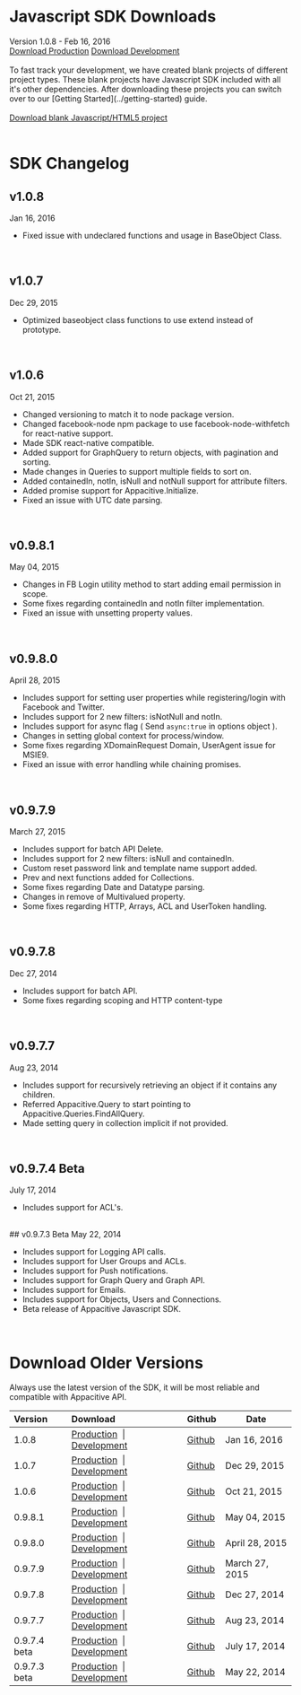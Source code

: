 ﻿
<h1><span class="glyphicon glyphicon-download-alt"></span> Javascript SDK Downloads</h1>
<span class="muted mbm">Version 1.0.8 - Feb 16, 2016</span>
<div> 
	<a class="btn btn-info pll prm" href="http://cdn.appacitive.com/sdk/js/appacitive-js-sdk-v1.0.8.min.js"><i class="glyphicon glyphicon-download-alt"></i>    Download Production</a>
	<a class="btn btn-info mll pll prm" href="http://cdn.appacitive.com/sdk/js/appacitive-js-sdk-v1.0.8.js"><i class="glyphicon glyphicon-download-alt"></i>    Download Development</a>
</div>
<br/>

<div>
To fast track your development, we have created blank projects of different project types. These blank projects have Javascript SDK included with all it's other dependencies. After downloading these projects you can switch over to our [Getting Started](../getting-started) guide.
<br/>
<br/>
<a title="Download blank Javascript/HTML5 project" class="btn btn-success pll" href="http://cdn.appacitive.com/devcenter/javascript/js_appacitive_empty_project_v1.0.8.zip"><i class="glyphicon glyphicon-download-alt"></i>    Download blank Javascript/HTML5 project</a>
</div>
<br/>



<h1><span class="glyphicon glyphicon-time"></span> SDK Changelog</h1>

## v1.0.8
<span class="muted">Jan 16, 2016</span>
+ Fixed issue with undeclared functions and usage in BaseObject Class.
<br/>

## v1.0.7
<span class="muted">Dec 29, 2015</span>
+ Optimized baseobject class functions to use extend instead of prototype.
<br/>


## v1.0.6
<span class="muted">Oct 21, 2015</span>

+ Changed versioning to match it to node package version.
+ Changed facebook-node npm package to use facebook-node-withfetch for react-native support.
+ Made SDK react-native compatible.
+ Added support for GraphQuery to return objects, with pagination and sorting.
+ Made changes in Queries to support multiple fields to sort on.
+ Added containedIn, notIn, isNull and notNull support for attribute filters.
+ Added promise support for Appacitive.Initialize.
+ Fixed an issue with UTC date parsing.
<br/>

## v0.9.8.1
<span class="muted">May 04, 2015</span>

+ Changes in FB Login utility method to start adding email permission in scope.
+ Some fixes regarding containedIn and notIn filter implementation.
+ Fixed an issue with unsetting property values.

<br/>

## v0.9.8.0
<span class="muted">April 28, 2015</span>

+ Includes support for setting user properties while registering/login with Facebook and Twitter.
+ Includes support for 2 new filters: isNotNull and notIn.
+ Includes support for async flag ( Send `async:true` in options object ).
+ Changes in setting global context for process/window.
+ Some fixes regarding XDomainRequest Domain, UserAgent issue for MSIE9.
+ Fixed an issue with error handling while chaining promises.

<br/>

## v0.9.7.9
<span class="muted">March 27, 2015</span>

+ Includes support for batch API Delete.
+ Includes support for 2 new filters: isNull and containedIn.
+ Custom reset password link and template name support added.
+ Prev and next functions added for Collections.
+ Some fixes regarding Date and Datatype parsing.
+ Changes in remove of Multivalued property.
+ Some fixes regarding HTTP, Arrays, ACL and UserToken handling.

<br/>

## v0.9.7.8
<span class="muted">Dec 27, 2014</span>

+ Includes support for batch API.
+ Some fixes regarding scoping and HTTP content-type

<br/>

## v0.9.7.7
<span class="muted">Aug 23, 2014</span>

+ Includes support for recursively retrieving an object if it contains any children.
+ Referred Appacitive.Query to start pointing to Appacitive.Queries.FindAllQuery.
+ Made setting query in collection implicit if not provided.

<br/>

## v0.9.7.4 Beta
<span class="muted">July 17, 2014</span>

+ Includes support for ACL's.

<br/>
## v0.9.7.3 Beta
<span class="muted">May 22, 2014</span>

+ Includes support for Logging API calls.
+ Includes support for User Groups and ACLs.
+ Includes support for Push notifications.
+ Includes support for Graph Query and Graph API.
+ Includes support for Emails.
+ Includes support for Objects, Users and Connections.
+ Beta release of Appacitive Javascript SDK.

<br/>

<h1><span class="glyphicon glyphicon-cloud-download"></span> Download Older Versions</h1>
Always use the latest version of the SDK, it will be most reliable and compatible with Appacitive API.


<table style="max-width: 680px;">
	<thead>
		<tr>
			<th align="left">Version</th>
			<th align="left">Download</th>
			<th>Github</th>
			<th>Date</th>
		</tr>
	</thead>
	<tbody>
		<tr>
			<td align="left">1.0.8</td>
			<td align="left"><a href="http://cdn.appacitive.com/sdk/js/appacitive-js-sdk-v1.0.8.min.js">Production</a>&nbsp;&nbsp;|&nbsp;&nbsp; <a href="http://cdn.appacitive.com/sdk/js/appacitive-js-sdk-v1.0.8.js">Development</a></td>
			<td><a href="https://github.com/chiragsanghvi/JavascriptSDK/tree/v1.0.8">Github</a></td>
			<td>Jan 16, 2016</td>
		</tr>
		<tr>
			<td align="left">1.0.7</td>
			<td align="left"><a href="http://cdn.appacitive.com/sdk/js/appacitive-js-sdk-v1.0.7.min.js">Production</a>&nbsp;&nbsp;|&nbsp;&nbsp; <a href="http://cdn.appacitive.com/sdk/js/appacitive-js-sdk-v1.0.7.js">Development</a></td>
			<td><a href="https://github.com/chiragsanghvi/JavascriptSDK/tree/v1.0.7">Github</a></td>
			<td>Dec 29, 2015</td>
		</tr>
		<tr>
			<td align="left">1.0.6</td>
			<td align="left"><a href="http://cdn.appacitive.com/sdk/js/appacitive-js-sdk-v1.0.6.min.js">Production</a>&nbsp;&nbsp;|&nbsp;&nbsp; <a href="http://cdn.appacitive.com/sdk/js/appacitive-js-sdk-v1.0.6.js">Development</a></td>
			<td><a href="https://github.com/chiragsanghvi/JavascriptSDK/tree/v1.0.6">Github</a></td>
			<td>Oct 21, 2015</td>
		</tr>
		<tr>
			<td align="left">0.9.8.1</td>
			<td align="left"><a href="http://cdn.appacitive.com/sdk/js/appacitive-js-sdk-v0.9.8.1.min.js">Production</a>&nbsp;&nbsp;|&nbsp;&nbsp; <a href="http://cdn.appacitive.com/sdk/js/appacitive-js-sdk-v0.9.8.1.js">Development</a></td>
			<td><a href="https://github.com/chiragsanghvi/JavascriptSDK/tree/v0.9.8.1">Github</a></td>
			<td>May 04, 2015</td>
		</tr>
		<tr>
			<td align="left">0.9.8.0</td>
			<td align="left"><a href="http://cdn.appacitive.com/sdk/js/appacitive-js-sdk-v0.9.8.0.min.js">Production</a>&nbsp;&nbsp;|&nbsp;&nbsp; <a href="http://cdn.appacitive.com/sdk/js/appacitive-js-sdk-v0.9.8.0.js">Development</a></td>
			<td><a href="https://github.com/chiragsanghvi/JavascriptSDK/tree/v0.9.8.0">Github</a></td>
			<td>April 28, 2015</td>
		</tr>
		<tr>
			<td align="left">0.9.7.9</td>
			<td align="left"><a href="http://cdn.appacitive.com/sdk/js/appacitive-js-sdk-v0.9.7.9.min.js">Production</a>&nbsp;&nbsp;|&nbsp;&nbsp; <a href="http://cdn.appacitive.com/sdk/js/appacitive-js-sdk-v0.9.7.9.js">Development</a></td>
			<td><a href="https://github.com/chiragsanghvi/JavascriptSDK/tree/v0.9.7.9">Github</a></td>
			<td>March 27, 2015</td>
		</tr>
		<tr>
			<td align="left">0.9.7.8</td>
			<td align="left"><a href="http://cdn.appacitive.com/sdk/js/appacitive-js-sdk-v0.9.7.8.min.js">Production</a>&nbsp;&nbsp;|&nbsp;&nbsp; <a href="http://cdn.appacitive.com/sdk/js/appacitive-js-sdk-v0.9.7.8.js">Development</a></td>
			<td><a href="https://github.com/chiragsanghvi/JavascriptSDK/tree/v0.9.7.8">Github</a></td>
			<td>Dec 27, 2014</td>
		</tr>
		<tr>
			<td align="left">0.9.7.7</td>
			<td align="left"><a href="http://cdn.appacitive.com/sdk/js/appacitive-js-sdk-v0.9.7.7.min.js">Production</a>&nbsp;&nbsp;|&nbsp;&nbsp; <a href="http://cdn.appacitive.com/sdk/js/appacitive-js-sdk-v0.9.7.7.js">Development</a></td>
			<td><a href="https://github.com/chiragsanghvi/JavascriptSDK/tree/v0.9.7.7">Github</a></td>
			<td>Aug 23, 2014</td>
		</tr>
		<tr>
			<td align="left">0.9.7.4 beta</td>
			<td align="left"><a href="http://cdn.appacitive.com/sdk/js/appacitive-js-sdk-v0.9.7.4.min.js">Production</a>&nbsp;&nbsp;|&nbsp;&nbsp; <a href="http://cdn.appacitive.com/sdk/js/appacitive-js-sdk-v0.9.7.4.js">Development</a></td>
			<td><a href="https://github.com/chiragsanghvi/JavascriptSDK/tree/v0.9.7.4">Github</a></td>
			<td>July 17, 2014</td>
		</tr>
		<tr>
			<td align="left">0.9.7.3 beta</td>
			<td align="left"><a href="http://cdn.appacitive.com/sdk/js/appacitive-js-sdk-v0.9.7.3.min.js">Production</a>&nbsp;&nbsp;|&nbsp;&nbsp; <a href="http://cdn.appacitive.com/sdk/js/appacitive-js-sdk-v0.9.7.3.js">Development</a></td>
			<td><a href="https://github.com/chiragsanghvi/JavascriptSDK/tree/v0.9.7.3">Github</a></td>
			<td>May 22, 2014</td>
		</tr>
	</tbody>
</table>
